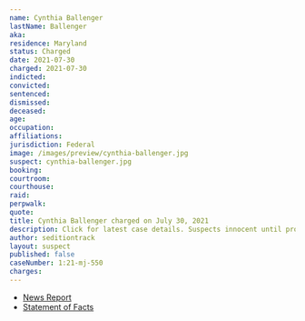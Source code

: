 ```yaml
---
name: Cynthia Ballenger
lastName: Ballenger
aka:
residence: Maryland
status: Charged
date: 2021-07-30
charged: 2021-07-30
indicted:
convicted:
sentenced:
dismissed:
deceased:
age:
occupation:
affiliations:
jurisdiction: Federal
image: /images/preview/cynthia-ballenger.jpg
suspect: cynthia-ballenger.jpg
booking:
courtroom:
courthouse:
raid:
perpwalk:
quote:
title: Cynthia Ballenger charged on July 30, 2021
description: Click for latest case details. Suspects innocent until proven guilty.
author: seditiontrack
layout: suspect
published: false
caseNumber: 1:21-mj-550
charges:
---
```


- [News Report](https://phillynews.fyi/32951/cowboys-for-trump-founder-offered-plea-deal-for-invading-the-capitol-report/)
- [Statement of Facts](https://www.justice.gov/usao-dc/case-multi-defendant/file/1422746/download)
